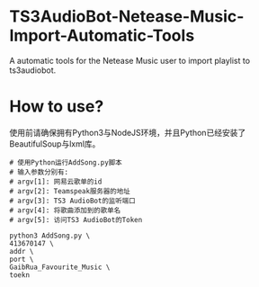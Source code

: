# TS3AudioBot-Netease-Music-Import-Automatic-Tools
A automatic tools for the Netease Music user to import playlist to ts3audiobot.

# How to use?
使用前请确保拥有Python3与NodeJS环境，并且Python已经安装了BeautifulSoup与lxml库。

```Shell
# 使用Python运行AddSong.py脚本
# 输入参数分别有:
# argv[1]: 网易云歌单的id
# argv[2]: Teamspeak服务器的地址
# argv[3]: TS3 AudioBot的监听端口
# argv[4]: 将歌曲添加到的歌单名
# argv[5]: 访问TS3 AudioBot的Token

python3 AddSong.py \
413670147 \
addr \
port \
GaibRua_Favourite_Music \
toekn
```
